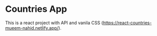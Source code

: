 # Countries App

This is a react project with API and vanila CSS (https://react-countries-mueem-nahid.netlify.app/).



